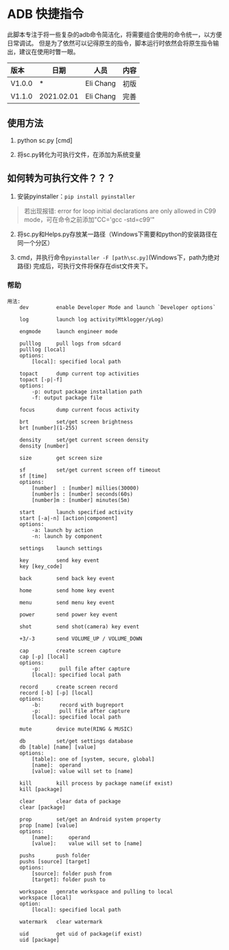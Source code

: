 
# ADB 快捷指令

此脚本专注于将一些复杂的adb命令简洁化，将需要组合使用的命令统一，以方便日常调试。
但是为了依然可以记得原生的指令，脚本运行时依然会将原生指令输出，建议在使用时瞥一眼。

| 版本 | 日期 | 人员 | 内容 |
| :--- | ---------- | ---------- | ---------- |
|  V1.0.0 | * | Eli Chang | 初版 |
|  V1.1.0 | 2021.02.01 | Eli Chang | 完善 |

## 使用方法

1. python sc.py [cmd]

2. 将sc.py转化为可执行文件，在添加为系统变量

## 如何转为可执行文件？？？

1. 安装pyinstaller：```pip install pyinstaller```

> 若出现报错: error for loop initial declarations are only allowed in C99 mode，可在命令之前添加"CC='gcc -std=c99'"

2. 将sc.py和Helps.py存放某一路径（Windows下需要和python的安装路径在同一个分区）

3. cmd，并执行命令```pyinstaller -F [path\sc.py]```(Windows下，path为绝对路径)
	完成后，可执行文件将保存在dist文件夹下。

### 帮助

```shell
用法:
	dev			enable Developer Mode and launch `Developer options`

	log			launch log activity(Mtklogger/yLog)

	engmode		launch engineer mode

	pulllog		pull logs from sdcard
	pulllog [local]
	options:
		[local]: specified local path

	topact		dump current top activities
	topact [-p|-f]
	options:
		-p: output package installation path
		-f: output package file

	focus		dump current focus activity

	brt			set/get screen brightness
	brt [number](1-255)

	density		set/get current screen density
	density [number]

	size		get screen size

	sf			set/get current screen off timeout
	sf [time]
	options:
		[number]  : [number] millies(30000)
		[number]s : [number] seconds(60s)
		[number]m : [number] minutes(5m)

	start		launch specified activity
	start [-a|-n] [action|component]
	options:
		-a:	launch by action
		-n:	launch by component

	settings	launch settings

	key			send key event
	key [key_code]

	back		send back key event

	home		send home key event

	menu		send menu key event

	power		send power key event

	shot		send shot(camera) key event

	+3/-3		send VOLUME_UP / VOLUME_DOWN

	cap			create screen capture
	cap [-p] [local]
	options:
		-p:		 pull file after capture
		[local]: specified local path

	record		create screen record
	record [-b] [-p] [local]
	options:
		-b:		 record with bugreport
		-p:		 pull file after capture
		[local]: specified local path

	mute		device mute(RING & MUSIC)

	db			set/get settings database
	db [table] [name] [value]
	options:
		[table]: one of [system, secure, global]
		[name]:	 operand
		[value]: value will set to [name]

	kill		kill process by package name(if exist)
	kill [package]

	clear		clear data of package
	clear [package]

	prop		set/get an Android system property
	prop [name] [value]
	options:
		[name]:		operand
		[value]:	value will set to [name]

	pushs		push folder
	pushs [source] [target]
	options:
		[source]: folder push from
		[target]: folder push to

	workspace	genrate workspace and pulling to local
	workspace [local]
	option:
		[local]: specified local path

	watermark	clear watermark

	uid			get uid of package(if exist)
	uid [package]
```
